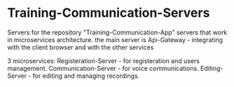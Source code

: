 # Training-Communication-Servers
Servers for the repository "Training-Communication-App"
servers that work in microservices architecture.
the main server is Api-Gateway - integrating with the client browser and with the other services

3 microservices:
Registeration-Server - for registeration and users management.
Communication-Server - for voice communications.
Editing-Server - for editing and managing recordings.
